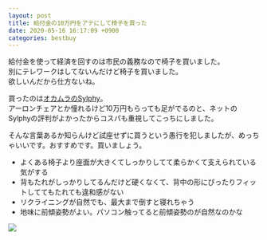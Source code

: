 ```yaml
---
layout: post
title: 給付金の10万円をアテにして椅子を買った
date: 2020-05-16 16:17:09 +0900 
categories: bestbuy
---
```


給付金を使って経済を回すのは市民の義務なので椅子を買いました。  
別にテレワークはしてないんだけど椅子を買いました。  
欲しいんだから仕方ないね。

買ったのは[オカムラのSylphy](https://www.okamura.co.jp/product/seating/sylphy/)。  
アーロンチェアとか憧れるけど10万円もらっても足がでるのと、ネットのSylphyの評判がよかったからコスパも重視してこっちにしました。

そんな言葉あるか知らんけど試座せずに買うという愚行を犯しましたが、めっちゃいいです。おすすめです。買いましょう。

- よくある椅子より座面が大きくてしっかりしてて柔らかくて支えられている気がする
- 背もたれがしっかりしてるんだけど硬くなくて、背中の形にぴったりフィットしててもたれても違和感がない
- リクライニングが自然でも、最大まで倒すと寝れちゃう
- 地味に前傾姿勢がよい。パソコン触ってると前傾姿勢のが自然なのかな

<a href="https://www.amazon.co.jp/%E3%82%AA%E3%82%AB%E3%83%A0%E3%83%A9-%E3%82%AA%E3%83%95%E3%82%A3%E3%82%B9%E3%83%81%E3%82%A7%E3%82%A2-%E3%82%B7%E3%83%AB%E3%83%95%E3%82%A3%E2%80%95-%E3%83%96%E3%83%A9%E3%83%83%E3%82%AF%E3%83%95%E3%83%AC%E3%83%BC%E3%83%A0-C631XR-FMP1/dp/B00L9TENZY/ref=as_li_ss_il?__mk_ja_JP=%E3%82%AB%E3%82%BF%E3%82%AB%E3%83%8A&dchild=1&keywords=%E3%82%B7%E3%83%AB%E3%83%95%E3%82%A3&qid=1589613517&sr=8-6&linkCode=li1&tag=ryo14a-22&linkId=5115e6a2d02d923c410ac0acea8a38b7&language=ja_JP" target="_blank"><img border="0" src="//ws-fe.amazon-adsystem.com/widgets/q?_encoding=UTF8&ASIN=B00L9TENZY&Format=_SL110_&ID=AsinImage&MarketPlace=JP&ServiceVersion=20070822&WS=1&tag=ryo14a-22&language=ja_JP" ></a><img src="https://ir-jp.amazon-adsystem.com/e/ir?t=ryo14a-22&language=ja_JP&l=li1&o=9&a=B00L9TENZY" width="1" height="1" border="0" alt="" style="border:none !important; margin:0px !important;" />

